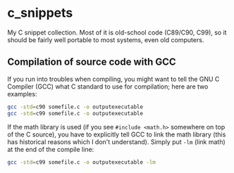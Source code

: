 # c_snippets
My C snippet collection. Most of it is old-school code (C89/C90, C99), so it should be fairly well portable to most systems, even old computers.

## Compilation of source code with GCC

If you run into troubles when compiling, you might want to tell the GNU C Compiler (GCC) what C standard to use for compilation; here are two examples:

```sh
gcc -std=c90 somefile.c -o outputexecutable
gcc -std=c99 somefile.c -o outputexecutable
```

If the math library is used (if you see `#include <math.h>` somewhere on top of the C source), you have to explicitly tell GCC to link the math library (this has historical reasons which I don't understand). Simply put `-lm` (link math) at the end of the compile line:

```sh
gcc -std=c99 somefile.c -o outputexecutable -lm
```
